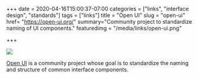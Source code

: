 +++
date = 2020-04-16T15:00:37-07:00
categories = ["links", "interface design", "standards"]
tags = ["links"]
title = "Open UI"
slug = "open-ui"
href= "https://open-ui.org/"
summary="Community project to standardize naming of UI components."
featuredimg = "/media/links/open-ui.png"


+++

<a href="https://open-ui.org/"><img src="/media/links/open-ui.png" /></a>

<a href="https://open-ui.org/">Open UI</a> is a community project whose goal is to standardize the naming and structure of common interface components.
